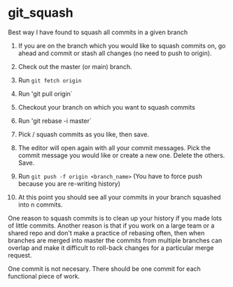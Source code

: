 # git_squash
Best way I have found to squash all commits in a given branch

1. If you are on the branch which you would like to squash commits on, go ahead and commit or stash all changes (no need to push to origin).

2. Check out the master (or main) branch.

3. Run `git fetch origin`

4. Run 'git pull origin`

5. Checkout your branch on which you want to squash commits

6. Run 'git rebase -i master`

7. Pick / squash commits as you like, then save.

8. The editor will open again with all your commit messages.  Pick the commit message you would like or create a new one.  Delete the others.  Save.

9. Run `git push -f origin <branch_name>` (You have to force push because you are re-writing history)

10.  At this point you should see all your commits in your branch squashed into n commits.

One reason to squash commits is to clean up your history if you made lots of little commits.
Another reason is that if you work on a large team or a shared repo and don't make a practice of rebasing often, then when branches are merged into master the commits from multiple branches can overlap and make it difficult to roll-back changes for a particular merge request.

One commit is not necesary.  There should be one commit for each functional piece of work.
